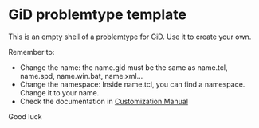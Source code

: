 # GiD problemtype template
This is an empty shell of a problemtype for GiD. Use it to create your own.

Remember to:
- Change the name: the name.gid must be the same as name.tcl, name.spd, name.win.bat, name.xml...
- Change the namespace: Inside name.tcl, you can find a namespace. Change it to your name.
- Check the documentation in [Customization Manual](https://www.gidsimulation.com/gid-for-science/support/manuals/)

Good luck